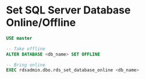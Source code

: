 # Set SQL Server Database Online/Offline

```sql
USE master

-- Take offline
ALTER DATABASE <db_name> SET OFFLINE

-- Bring online
EXEC rdsadmin.dbo.rds_set_database_online <db_name>
```

